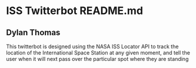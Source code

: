 # ISS Twitterbot README.md
## Dylan Thomas

This twitterbot is designed using the NASA ISS Locator API to track the location of the International Space Station at any given moment, and tell the user when it will next pass over the particular spot where they are standing
